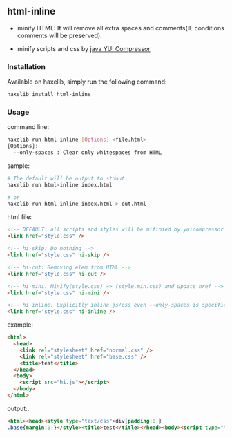 html-inline
-------

* minify HTML: It will remove all extra spaces and comments(IE conditions comments will be preserved).

* minify scripts and css by [java YUI Compressor](https://github.com/yui/yuicompressor)


### Installation

Available on haxelib, simply run the following command:

```bash
haxelib install html-inline
```

### Usage

command line:

```bash
haxelib run html-inline [Options] <file.html>
[Options]:
  --only-spaces : Clear only whitespaces from HTML
```

sample:

```bash
# The default will be output to stdout
haxelib run html-inline index.html

# or
haxelib run html-inline index.html > out.html
```

html file:

```html
<!-- DEFAULT: all scripts and styles will be mifinied by yuicompressor and inline to HTML -->
<link href="style.css" />

<!-- hi-skip: Do nothing -->
<link href="style.css" hi-skip />

<!-- hi-cut: Removing elem from HTML -->
<link href="style.css" hi-cut />

<!-- hi-mini: Minify(style.css) => (style.min.css) and update href -->
<link href="style.css" hi-mini />

<!-- hi-inline: Explicitly inline js/css even --only-spaces is specified -->
<link href="style.css" hi-inline />
```

example:

```html
<html>
  <head>
    <link rel="stylesheet" href="normal.css" />
    <link rel="stylesheet" href="base.css" />
    <title>test</title>
  </head>
  <body>
    <script src="hi.js"></script>
  </body>
</html>
```

output:.

```html
<html><head><style type="text/css">div{padding:0;}
.base{margin:0;}</style><title>test</title></head><body><script type="text/javascript">console.log("hello world!");</script></body></html>
```
